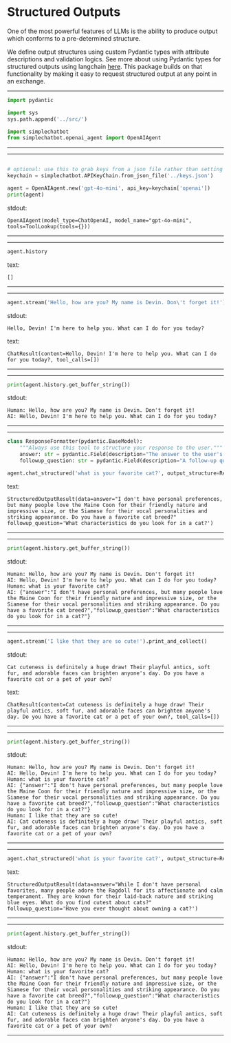 


# Structured Outputs
One of the most powerful features of LLMs is the ability to produce output which conforms to a pre-determined structure.

We define output structures using custom Pydantic types with attribute descriptions and validation logics. See more about using Pydantic types for structured outputs using langchain [here](https://python.langchain.com/docs/concepts/structured_outputs/). This package builds on that functionality by making it easy to request structured output at any point in an exchange.




---

``` python linenums="1"
import pydantic

import sys
sys.path.append('../src/')

import simplechatbot
from simplechatbot.openai_agent import OpenAIAgent
```


---





---

``` python linenums="1"

# optional: use this to grab keys from a json file rather than setting system variables
keychain = simplechatbot.APIKeyChain.from_json_file('../keys.json')

agent = OpenAIAgent.new('gpt-4o-mini', api_key=keychain['openai'])
print(agent)
```



stdout:
 

    OpenAIAgent(model_type=ChatOpenAI, model_name="gpt-4o-mini", tools=ToolLookup(tools={}))
    

 



---





---

``` python linenums="1"
agent.history
```




text:

    []
 


 


 



---





---

``` python linenums="1"
agent.stream('Hello, how are you? My name is Devin. Don\'t forget it!').print_and_collect()
```



stdout:
 

    Hello, Devin! I'm here to help you. What can I do for you today?

 





text:

    ChatResult(content=Hello, Devin! I'm here to help you. What can I do for you today?, tool_calls=[])
 


 


 



---





---

``` python linenums="1"
print(agent.history.get_buffer_string())
```



stdout:
 

    Human: Hello, how are you? My name is Devin. Don't forget it!
    AI: Hello, Devin! I'm here to help you. What can I do for you today?
    

 



---





---

``` python linenums="1"
class ResponseFormatter(pydantic.BaseModel):
    """Always use this tool to structure your response to the user."""
    answer: str = pydantic.Field(description="The answer to the user's question.")
    followup_question: str = pydantic.Field(description="A follow-up question the user could ask.")

agent.chat_structured('what is your favorite cat?', output_structure=ResponseFormatter)
```




text:

    StructuredOutputResult(data=answer="I don't have personal preferences, but many people love the Maine Coon for their friendly nature and impressive size, or the Siamese for their vocal personalities and striking appearance. Do you have a favorite cat breed?" followup_question='What characteristics do you look for in a cat?')
 


 


 



---





---

``` python linenums="1"
print(agent.history.get_buffer_string())
```



stdout:
 

    Human: Hello, how are you? My name is Devin. Don't forget it!
    AI: Hello, Devin! I'm here to help you. What can I do for you today?
    Human: what is your favorite cat?
    AI: {"answer":"I don't have personal preferences, but many people love the Maine Coon for their friendly nature and impressive size, or the Siamese for their vocal personalities and striking appearance. Do you have a favorite cat breed?","followup_question":"What characteristics do you look for in a cat?"}
    

 



---





---

``` python linenums="1"
agent.stream('I like that they are so cute!').print_and_collect()
```



stdout:
 

    Cat cuteness is definitely a huge draw! Their playful antics, soft fur, and adorable faces can brighten anyone's day. Do you have a favorite cat or a pet of your own?

 





text:

    ChatResult(content=Cat cuteness is definitely a huge draw! Their playful antics, soft fur, and adorable faces can brighten anyone's day. Do you have a favorite cat or a pet of your own?, tool_calls=[])
 


 


 



---





---

``` python linenums="1"
print(agent.history.get_buffer_string())
```



stdout:
 

    Human: Hello, how are you? My name is Devin. Don't forget it!
    AI: Hello, Devin! I'm here to help you. What can I do for you today?
    Human: what is your favorite cat?
    AI: {"answer":"I don't have personal preferences, but many people love the Maine Coon for their friendly nature and impressive size, or the Siamese for their vocal personalities and striking appearance. Do you have a favorite cat breed?","followup_question":"What characteristics do you look for in a cat?"}
    Human: I like that they are so cute!
    AI: Cat cuteness is definitely a huge draw! Their playful antics, soft fur, and adorable faces can brighten anyone's day. Do you have a favorite cat or a pet of your own?
    

 



---





---

``` python linenums="1"
agent.chat_structured('what is your favorite cat?', output_structure=ResponseFormatter, add_to_history=False)
```




text:

    StructuredOutputResult(data=answer="While I don't have personal favorites, many people adore the Ragdoll for its affectionate and calm temperament. They are known for their laid-back nature and striking blue eyes. What do you find cutest about cats?" followup_question='Have you ever thought about owning a cat?')
 


 


 



---





---

``` python linenums="1"
print(agent.history.get_buffer_string())
```



stdout:
 

    Human: Hello, how are you? My name is Devin. Don't forget it!
    AI: Hello, Devin! I'm here to help you. What can I do for you today?
    Human: what is your favorite cat?
    AI: {"answer":"I don't have personal preferences, but many people love the Maine Coon for their friendly nature and impressive size, or the Siamese for their vocal personalities and striking appearance. Do you have a favorite cat breed?","followup_question":"What characteristics do you look for in a cat?"}
    Human: I like that they are so cute!
    AI: Cat cuteness is definitely a huge draw! Their playful antics, soft fur, and adorable faces can brighten anyone's day. Do you have a favorite cat or a pet of your own?
    

 



---


 